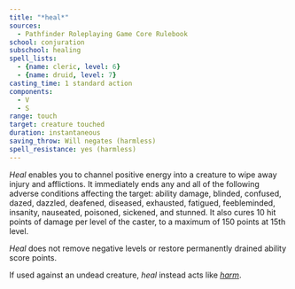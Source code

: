 ```yaml
---
title: "*heal*"
sources:
  - Pathfinder Roleplaying Game Core Rulebook
school: conjuration
subschool: healing
spell_lists:
  - {name: cleric, level: 6}
  - {name: druid, level: 7}
casting_time: 1 standard action
components:
  - V
  - S
range: touch
target: creature touched
duration: instantaneous
saving_throw: Will negates (harmless)
spell_resistance: yes (harmless)
---
```


*Heal* enables you to channel positive energy into a creature to wipe away injury and afflictions. It immediately ends any and all of the following adverse conditions affecting the target: ability damage, blinded, confused, dazed, dazzled, deafened, diseased, exhausted, fatigued, feebleminded, insanity, nauseated, poisoned, sickened, and stunned. It also cures 10 hit points of damage per level of the caster, to a maximum of 150 points at 15th level.

*Heal* does not remove negative levels or restore permanently drained ability score points.

If used against an undead creature, *heal* instead acts like [*harm*](/spells/harm/).

